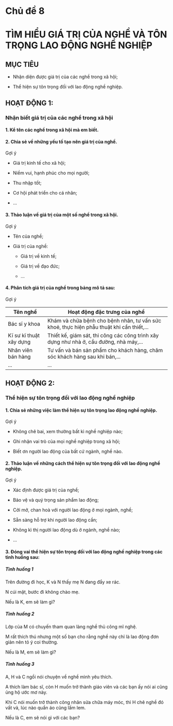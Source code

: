 # Chủ đề 8

# TÌM HIỂU GIÁ TRỊ CỦA NGHỀ VÀ TÔN TRỌNG LAO ĐỘNG NGHỀ NGHIỆP

## MỤC TIÊU

- Nhận diện được giá trị của các nghề trong xã hội;

- Thể hiện sự tôn trọng đối với lao động nghề nghiệp.

## HOẠT ĐỘNG 1:

### Nhận biết giá trị của các nghề trong xã hội

#### 1. Kể tên các nghề trong xã hội mà em biết.

#### 2. Chia sẻ về những yếu tố tạo nên giá trị của nghề.

Gợi ý

- Giá trị kinh tế cho xã hội;

- Niềm vui, hạnh phúc cho mọi người;

- Thu nhập tốt;

- Cơ hội phát triển cho cá nhân;

- ...

#### 3. Thảo luận về giá trị của một số nghề trong xã hội.

Gợi ý

- Tên của nghề;

- Giá trị của nghề:

    - Giá trị về kinh tế;

    - Giá trị về đạo đức;

    - ...

#### 4. Phân tích giá trị của nghề trong bảng mô tả sau:

Gợi ý

| Tên nghề | Hoạt động đặc trưng của nghề |
|---|---|
| Bác sĩ y khoa | Khám và chữa bệnh cho bệnh nhân, tư vấn sức khoẻ, thực hiện phẫu thuật khi cần thiết,... |
| Kĩ sư kĩ thuật xây dựng | Thiết kế, giám sát, thi công các công trình xây dựng như nhà ở, cầu đường, nhà máy,... |
| Nhân viên bán hàng | Tư vấn và bán sản phẩm cho khách hàng, chăm sóc khách hàng sau khi bán,... |
| ... | ... |

## HOẠT ĐỘNG 2:

### Thể hiện sự tôn trọng đối với lao động nghề nghiệp

#### 1. Chia sẻ những việc làm thể hiện sự tôn trọng lao động nghề nghiệp.

Gợi ý

- Không chê bai, xem thường bất kì nghề nghiệp nào;

- Ghi nhận vai trò của mọi nghề nghiệp trong xã hội;

- Biết ơn người lao động của bất cứ ngành, nghề nào.

#### 2. Thảo luận về những cách thể hiện sự tôn trọng đối với lao động nghề nghiệp.

Gợi ý

- Xác định được giá trị của nghề;

- Bảo vệ và quý trọng sản phẩm lao động;

- Cởi mở, chan hoà với người lao động ở mọi ngành, nghề;

- Sẵn sàng hỗ trợ khi người lao động cần;

- Không kì thị người lao động dù ở ngành, nghề nào;

- ...

#### 3. Đóng vai thể hiện sự tôn trọng đối với lao động nghề nghiệp trong các tình huống sau:

##### Tình huống 1

Trên đường đi học, K và N thấy mẹ N đang đẩy xe rác.

N cúi mặt, bước đi không chào mẹ.

Nếu là K, em sẽ làm gì?

##### Tình huống 2

Lớp của M có chuyến tham quan làng nghề thủ công mĩ nghệ.

M rất thích thú nhưng một số bạn cho rằng nghề này chỉ là lao động đơn giản nên tỏ ý coi thường.

Nếu là M, em sẽ làm gì?

##### Tình huống 3

A, H và C ngồi nói chuyện về nghề mình yêu thích.

A thích làm bác sĩ, còn H muốn trở thành giáo viên và các bạn ấy nói ai cũng ủng hộ ước mơ này.

Khi C nói muốn trở thành công nhân sửa chữa máy móc, thì H chê nghề đó vất vả, lúc nào quần áo cũng lấm lem.

Nếu là C, em sẽ nói gì với các bạn?
